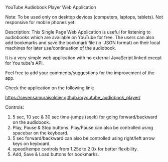 YouTube Audiobook Player Web Application

Note:
To be used only on desktop devices (computers, laptops, tablets).
Not responsive for mobile phones yet.

Description: 
This Single Page Web Application is useful for listening to audiobooks which are available on YouTube for free.
The users can also add bookmarks and save the bookmark file (in .JSON format) on their local machines for later use/continuation of the audiobook.

It is a very simple web application with no external JavaScript linked except for You tube's API.

Feel free to add your comments/suggestions for the improvement of the app.

Check the application on the following link:

https://sevensamuraisoldier.github.io/youtube_audiobook_player/

Controls:
1. 5 sec, 10 sec & 30 sec time-jumps (seek) for going forward/backward on the audiobook.
2. Play, Pause & Stop buttons. Play/Pause can also be controlled using spacebar on the keyboard.
3. 5 sec forward/backward can also be controlled using right/left arrow keys on keyboard.
4. speed/tempo controls from 1.25x to 2.0x for better flexibility.
5. Add, Save & Load buttons for bookmarks.
   
